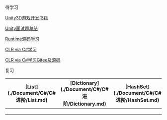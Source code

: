 待学习

[Unity3D游戏开发书籍](https://gitee.com/blueskyyu/Unity3D)

[Unity面试题总结](https://github.com/Lafree317/Unity-InterviewQuestion)

[Runtime源码学习](https://github.com/lsxk0830/Runtime)

[CLR via C#学习](https://www.yuque.com/fhlsteven/clr_via_csharp)

[CLR via C#学习Gitee及源码](https://gitee.com/blueskyyu/CLR-via-CSharp)



复习

| [List<T>](./Document/C#/C# 进阶/List.md) | [Dictionary](./Document/C#/C# 进阶/Dictionary.md) | [HashSet](./Document/C#/C# 进阶/HashSet.md) | [Struct&Class](./Document/C#/C# 进阶/Struct&Class.md) |
| :--------------------------------------: | :-----------------------------------------------: | :-----------------------------------------: | :---------------------------------------------------: |
|                                          |                                                   |                                             |                                                       |
|                                          |                                                   |                                             |                                                       |
|                                          |                                                   |                                             |                                                       |

